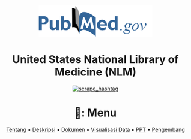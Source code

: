 <p align="center" width="80%">
    <img width="60%" src="https://github.com/YuniaHasnataeni/Project-UAS/blob/main/logo.png">
</p>

<div align="center">
    
# United States National Library of Medicine (NLM)
[![scrape_hashtag](https://github.com/YuniaHasnataeni/Project-UAS/actions/workflows/main.yml/badge.svg)](https://github.com/YuniaHasnataeni/Project-UAS/actions/workflows/main.yml)

<p align="center">

# 📖: Menu

</p>

[Tentang](#)
•
[Deskripsi](#writing_hand-deskripsi-project)
•
[Dokumen](#books-dokumen)
•
[Visualisasi Data](#bar_chart-visualisasi-data-scraping)
•
[PPT](#computer-PPT)
•
[Pengembang](#panda_face-pengembang)

</div>
